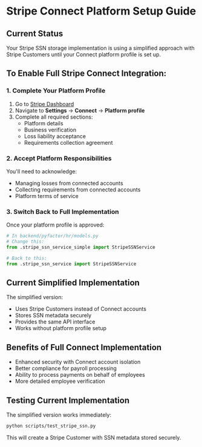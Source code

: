 # Stripe Connect Platform Setup Guide

## Current Status
Your Stripe SSN storage implementation is using a simplified approach with Stripe Customers until your Connect platform profile is set up.

## To Enable Full Stripe Connect Integration:

### 1. Complete Your Platform Profile
1. Go to [Stripe Dashboard](https://dashboard.stripe.com)
2. Navigate to **Settings** → **Connect** → **Platform profile**
3. Complete all required sections:
   - Platform details
   - Business verification
   - Loss liability acceptance
   - Requirements collection agreement

### 2. Accept Platform Responsibilities
You'll need to acknowledge:
- Managing losses from connected accounts
- Collecting requirements from connected accounts
- Platform terms of service

### 3. Switch Back to Full Implementation
Once your platform profile is approved:

```python
# In backend/pyfactor/hr/models.py
# Change this:
from .stripe_ssn_service_simple import StripeSSNService

# Back to this:
from .stripe_ssn_service import StripeSSNService
```

## Current Simplified Implementation
The simplified version:
- Uses Stripe Customers instead of Connect accounts
- Stores SSN metadata securely
- Provides the same API interface
- Works without platform profile setup

## Benefits of Full Connect Implementation
- Enhanced security with Connect account isolation
- Better compliance for payroll processing
- Ability to process payments on behalf of employees
- More detailed employee verification

## Testing Current Implementation
The simplified version works immediately:
```bash
python scripts/test_stripe_ssn.py
```

This will create a Stripe Customer with SSN metadata stored securely.